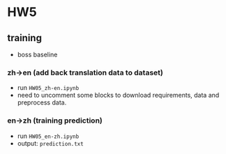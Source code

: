 # HW5

## training

*  boss baseline

### zh->en (add back translation data to dataset)

* run `HW05_zh-en.ipynb`
* need to uncomment some blocks to download requirements, data and preprocess data.

### en->zh (training prediction)

* run `HW05_en-zh.ipynb`
* output: `prediction.txt`